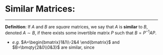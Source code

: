 # Similar Matrices:

***

**Definition**: If $A$ and $B$ are *square* matrices, we say that $A$ is **similar** to $B$, denoted $A \sim B$, if there exists some invertible matrix $P$ such that $B = P^{-1}AP.$

- *e.g.* $A=\begin{bmatrix}1&1\\-2&4 \end{bmatrix}$ and $B=\bmqty{2&0\\0&3}$ are similar, since 